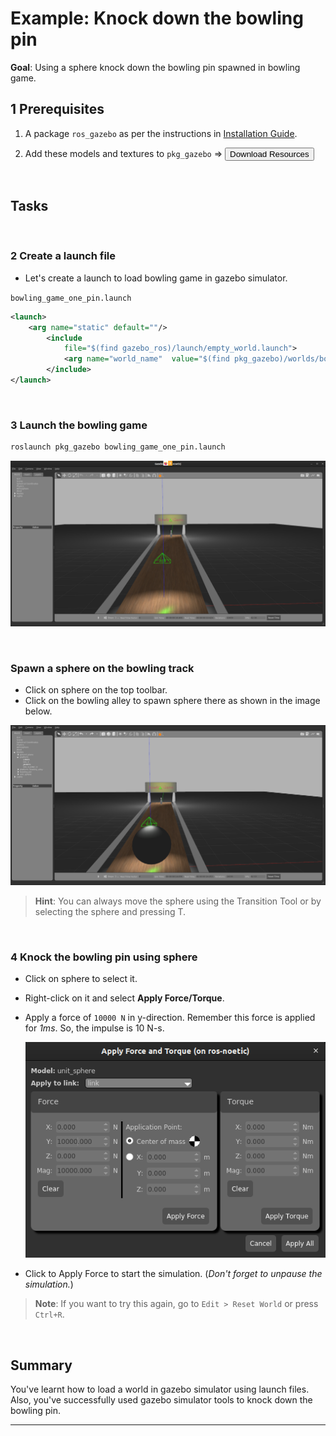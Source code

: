 # Example: Knock down the bowling pin

**Goal**: Using a sphere knock down the bowling pin spawned in bowling game.


## 1 Prerequisites

1. A package `ros_gazebo` as per the instructions in [Installation Guide](../installation.html#Installation%20Guide).

1. Add these models and textures to `pkg_gazebo` => <a href="gazebo_resources.zip" download><button>Download Resources</button></a>

<br/>

## Tasks

<br/>

### 2 Create a launch file

- Let's create a launch to load bowling game in gazebo simulator.

`bowling_game_one_pin.launch`
```xml
<launch>
	<arg name="static" default=""/>
        <include 
            file="$(find gazebo_ros)/launch/empty_world.launch">
            <arg name="world_name"  value="$(find pkg_gazebo)/worlds/bowling_game_one$(arg static).world"/>
        </include>
</launch>
```

<br/>

### 3 Launch the bowling game

```bash
roslaunch pkg_gazebo bowling_game_one_pin.launch 
```

![Bowling Game One pin](bowling_game_one.png)

<br/>

### Spawn a sphere on the bowling track

- Click on sphere on the top toolbar.
- Click on the bowling alley to spawn sphere there as shown in the image below. 


![Sphere spawn](sphere_spawn.png)

> **Hint**: You can always move the sphere using the Transition Tool or by selecting the sphere and pressing T.

<br/>

### 4 Knock the bowling pin using sphere

- Click on sphere to select it.
- Right-click on it and select **Apply Force/Torque**.
- Apply a force of `10000 N` in y-direction. Remember this force is applied for _1ms_. So, the impulse is 10 N-s.

    ![Apply Force](apply_force.png)

- Click to Apply Force to start the simulation. (_Don't forget to unpause the simulation._)

> **Note**: If you want to try this again, go to `Edit > Reset World` or press `Ctrl+R`.

<br/>

## Summary

You've learnt how to load a world in gazebo simulator using launch files. Also, you've successfully used gazebo simulator tools to knock down the bowling pin.

---